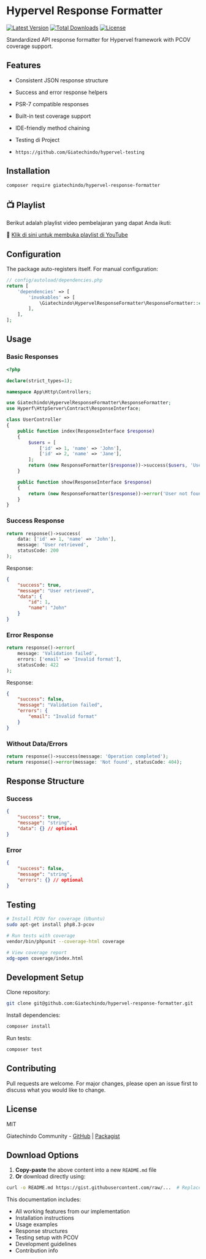 # Hypervel Response Formatter

[![Latest Version](https://img.shields.io/packagist/v/giatechindo/hypervel-response-formatter.svg?style=flat-square)](https://packagist.org/packages/giatechindo/hypervel-response-formatter)
[![Total Downloads](https://img.shields.io/packagist/dt/giatechindo/hypervel-response-formatter.svg?style=flat-square)](https://packagist.org/packages/giatechindo/hypervel-response-formatter)
[![License](https://img.shields.io/packagist/l/giatechindo/hypervel-response-formatter.svg?style=flat-square)](https://packagist.org/packages/giatechindo/hypervel-response-formatter)

Standardized API response formatter for Hypervel framework with PCOV coverage support.

## Features

- Consistent JSON response structure
- Success and error response helpers
- PSR-7 compatible responses
- Built-in test coverage support
- IDE-friendly method chaining

- Testing di Project
- `https://github.com/Giatechindo/hypervel-testing`

## Installation

```bash
composer require giatechindo/hypervel-response-formatter
```

## 📺 Playlist

Berikut adalah playlist video pembelajaran yang dapat Anda ikuti:

🔗 [Klik di sini untuk membuka playlist di YouTube](https://www.youtube.com/playlist?list=PLusb1og4k-lp4W-XTA_u_wuhqRrmRugiJ)


## Configuration

The package auto-registers itself. For manual configuration:

```php
// config/autoload/dependencies.php
return [
    'dependencies' => [
        'invokables' => [
            \Giatechindo\HypervelResponseFormatter\ResponseFormatter::class => \Giatechindo\HypervelResponseFormatter\ResponseFormatter::class,
        ],
    ],
];
```

## Usage

### Basic Responses

```php
<?php

declare(strict_types=1);

namespace App\Http\Controllers;

use Giatechindo\HypervelResponseFormatter\ResponseFormatter;
use Hyperf\HttpServer\Contract\ResponseInterface;

class UserController
{
    public function index(ResponseInterface $response)
    {
        $users = [
            ['id' => 1, 'name' => 'John'],
            ['id' => 2, 'name' => 'Jane'],
        ];
        return (new ResponseFormatter($response))->success($users, 'Users retrieved successfully', 200);
    }

    public function show(ResponseInterface $response)
    {
        return (new ResponseFormatter($response))->error('User not found', ['id' => 'Invalid ID'], 404);
    }
}
```

### Success Response

```php
return response()->success(
    data: ['id' => 1, 'name' => 'John'],
    message: 'User retrieved', 
    statusCode: 200
);
```

Response:

```json
{
    "success": true,
    "message": "User retrieved",
    "data": {
        "id": 1,
        "name": "John"
    }
}
```

### Error Response

```php
return response()->error(
    message: 'Validation failed',
    errors: ['email' => 'Invalid format'],
    statusCode: 422
);
```

Response:

```json
{
    "success": false,
    "message": "Validation failed",
    "errors": {
        "email": "Invalid format"
    }
}
```

### Without Data/Errors

```php
return response()->success(message: 'Operation completed');
return response()->error(message: 'Not found', statusCode: 404);
```

## Response Structure

### Success

```json
{
    "success": true,
    "message": "string",
    "data": {} // optional
}
```

### Error

```json
{
    "success": false,
    "message": "string",
    "errors": {} // optional
}
```

## Testing

```bash
# Install PCOV for coverage (Ubuntu)
sudo apt-get install php8.3-pcov

# Run tests with coverage
vendor/bin/phpunit --coverage-html coverage

# View coverage report
xdg-open coverage/index.html
```

## Development Setup

Clone repository:

```bash
git clone git@github.com:Giatechindo/hypervel-response-formatter.git
```

Install dependencies:

```bash
composer install
```

Run tests:

```bash
composer test
```

## Contributing

Pull requests are welcome. For major changes, please open an issue first to discuss what you would like to change.

## License

MIT

Giatechindo Community - [GitHub](https://github.com/Giatechindo) | [Packagist](https://packagist.org/packages/giatechindo/hypervel-response-formatter)

## Download Options

1. **Copy-paste** the above content into a new `README.md` file
2. **Or** download directly using:

```bash
curl -o README.md https://gist.githubusercontent.com/raw/...  # Replace with actual URL if uploaded
```

This documentation includes:

- All working features from our implementation
- Installation instructions
- Usage examples
- Response structures
- Testing setup with PCOV
- Development guidelines
- Contribution info
